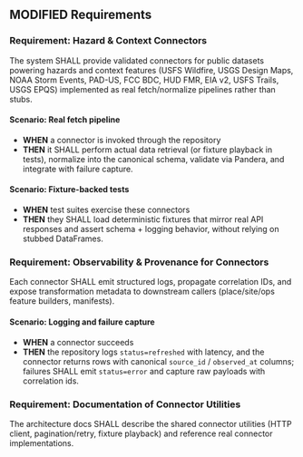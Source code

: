 ## MODIFIED Requirements

### Requirement: Hazard & Context Connectors

The system SHALL provide validated connectors for public datasets powering hazards and context features (USFS Wildfire, USGS Design Maps, NOAA Storm Events, PAD-US, FCC BDC, HUD FMR, EIA v2, USFS Trails, USGS EPQS) implemented as real fetch/normalize pipelines rather than stubs.

#### Scenario: Real fetch pipeline
- **WHEN** a connector is invoked through the repository
- **THEN** it SHALL perform actual data retrieval (or fixture playback in tests), normalize into the canonical schema, validate via Pandera, and integrate with failure capture.

#### Scenario: Fixture-backed tests
- **WHEN** test suites exercise these connectors
- **THEN** they SHALL load deterministic fixtures that mirror real API responses and assert schema + logging behavior, without relying on stubbed DataFrames.

### Requirement: Observability & Provenance for Connectors

Each connector SHALL emit structured logs, propagate correlation IDs, and expose transformation metadata to downstream callers (place/site/ops feature builders, manifests).

#### Scenario: Logging and failure capture
- **WHEN** a connector succeeds
- **THEN** the repository logs `status=refreshed` with latency, and the connector returns rows with canonical `source_id` / `observed_at` columns; failures SHALL emit `status=error` and capture raw payloads with correlation ids.

### Requirement: Documentation of Connector Utilities

The architecture docs SHALL describe the shared connector utilities (HTTP client, pagination/retry, fixture playback) and reference real connector implementations.
